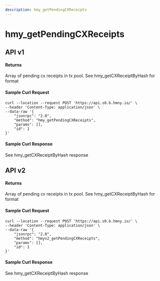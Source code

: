 ```yaml
---
description: hmy_getPendingCXReceipts
---
```


# hmy\_getPendingCXReceipts

## API v1

#### Returns

Array of pending cx receipts in tx pool. See hmy\_getCXReceiptByHash for format

#### Sample Curl Request

```text
curl --location --request POST 'https://api.s0.b.hmny.io/' \
--header 'Content-Type: application/json' \
--data-raw '{
    "jsonrpc": "2.0",
    "method": "hmy_getPendingCXReceipts",
    "params": [],
    "id": 1
}'
```

#### Sample Curl Response

See hmy\_getCXReceiptByHash response

## API v2

#### Returns

Array of pending cx receipts in tx pool. See hmy\_getCXReceiptByHash for format

#### Sample Curl Request

```text
curl --location --request POST 'https://api.s0.b.hmny.io/' \
--header 'Content-Type: application/json' \
--data-raw '{
    "jsonrpc": "2.0",
    "method": "hmyv2_getPendingCXReceipts",
    "params": [],
    "id": 1
}'
```

#### Sample Curl Response

See hmy\_getCXReceiptByHash response

